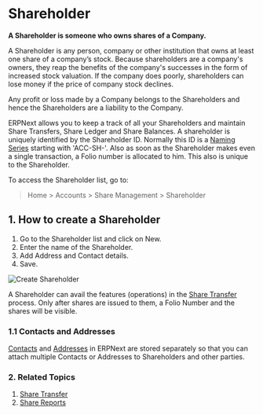 <!-- add-breadcrumbs -->
# Shareholder

**A Shareholder is someone who owns shares of a Company.**

A Shareholder is any person, company or other institution that owns at least one share of a company’s stock. Because shareholders are a company's owners, they reap the benefits of the company's successes in the form of increased stock valuation. If the company does poorly, shareholders can lose money if the price of company stock declines.

Any profit or loss made by a Company belongs to the Shareholders and hence the Shareholders are a liability to the Company.

ERPNext allows you to keep a track of all your Shareholders and maintain Share Transfers, Share Ledger and Share Balances. A shareholder is uniquely identified by the Shareholder ID. Normally this ID is a [Naming Series](/docs/user/manual/en/setting-up/settings/naming-series) starting with 'ACC-SH-'. Also as soon as the Shareholder makes even a single transaction, a Folio number is allocated to him. This also is unique to the Shareholder.

To access the Shareholder list, go to:
> Home > Accounts > Share Management > Shareholder

## 1. How to create a Shareholder
1. Go to the Shareholder list and click on New.
1. Enter the name of the Shareholder.
1. Add Address and Contact details.
1. Save.

 <img class="screenshot" alt="Create Shareholder" src="/docs/assets/img/accounts/shareholder/shareholder.png">

A Shareholder can avail the features (operations) in the [Share Transfer](/docs/user/manual/en/accounts/share-transfer) process. Only after shares are issued to them, a Folio Number and the shares will be visible.

### 1.1 Contacts and Addresses

[Contacts](/docs/user/manual/en/CRM/contact) and [Addresses](/docs/user/manual/en/CRM/address) in ERPNext are stored separately so that you can attach multiple Contacts or Addresses to Shareholders and other parties.

### 2. Related Topics
1. [Share Transfer](/docs/user/manual/en/accounts/share-transfer)
1. [Share Reports](/docs/user/manual/en/accounts/share-reports)
